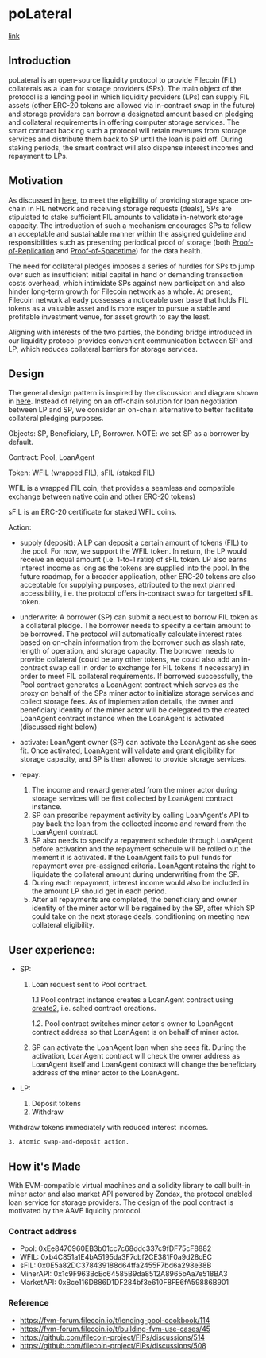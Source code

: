 # poLateral

[link](https://ethglobal.com/showcase/polateral-88ipp)

## Introduction
poLateral is an open-source liquidity protocol to provide Filecoin (FIL) collaterals as a loan for storage providers (SPs). The main object of the protocol is a lending pool in which liquidity providers (LPs) can supply FIL assets (other ERC-20 tokens are allowed via in-contract swap in the future) and storage providers can borrow a designated amount based on pledging and collateral requirements in offering computer storage services. The smart contract backing such a protocol will retain revenues from storage services and distribute them back to SP until the loan is paid off. During staking periods, the smart contract will also dispense interest incomes and repayment to LPs.

## Motivation
As discussed in [here](https://fvm-forum.filecoin.io/t/lending-pool-cookbook/114), to meet the eligibility of providing storage space on-chain in FIL network and receiving storage requests (deals), SPs are stipulated to stake sufficient FIL amounts to validate in-network storage capacity. The introduction of such a mechanism encourages SPs to follow an acceptable and sustainable manner within the assigned guideline and responsibilities such as presenting periodical proof of storage (both [Proof-of-Replication](https://filecoin.io/proof-of-replication.pdf) and [Proof-of-Spacetime](https://spec.filecoin.io/algorithms/pos/post/)) for the data health.

The need for collateral pledges imposes a series of hurdles for SPs to jump over such as insufficient initial capital in hand or demanding transaction costs overhead, which intimidate SPs against new participation and also hinder long-term growth for Filecoin network as a whole. At present, Filecoin network already possesses a noticeable user base that holds FIL tokens as a valuable asset and is more eager to pursue a stable and profitable investment venue, for asset growth to say the least.

Aligning with interests of the two parties, the bonding bridge introduced in our liquidity protocol provides convenient communication between SP and LP, which reduces collateral barriers for storage services.

## Design

The general design pattern is inspired by the discussion and diagram shown in [here](https://fvm-forum.filecoin.io/t/lending-pool-cookbook/114). Instead of relying on an off-chain solution for loan negotiation between LP and SP, we consider an on-chain alternative to better facilitate collateral pledging purposes.

Objects: SP, Beneficiary, LP, Borrower. NOTE: we set SP as a borrower by default.

Contract: Pool, LoanAgent

Token: WFIL (wrapped FIL), sFIL (staked FIL)

WFIL is a wrapped FIL coin, that provides a seamless and compatible exchange between native coin and other ERC-20 tokens)

sFIL is an ERC-20 certificate for staked WFIL coins.

Action:
  
- supply (deposit): A LP can deposit a certain amount of tokens (FIL) to the pool. For now, we support the WFIL token. In return, the LP would receive an equal amount (i.e. 1-to-1 ratio) of sFIL token. LP also earns interest income as long as the tokens are supplied into the pool. In the future roadmap, for a broader application, other ERC-20 tokens are also acceptable for supplying purposes, attributed to the next planned accessibility, i.e. the protocol offers in-contract swap for targetted sFIL token.

- underwrite: A borrower (SP) can submit a request to borrow FIL token as a collateral pledge. The borrower needs to specify a certain amount to be borrowed. The protocol will automatically calculate interest rates based on on-chain information from the borrower such as slash rate, length of operation, and storage capacity. The borrower needs to provide collateral (could be any other tokens, we could also add an in-contract swap call in order to exchange for FIL tokens if necessary) in order to meet FIL collateral requirements. If borrowed successfully, the Pool contract generates a LoanAgent contract which serves as the proxy on behalf of the SPs miner actor to initialize storage services and collect storage fees. As of implementation details, the owner and beneficiary identity of the miner actor will be delegated to the created LoanAgent contract instance when the LoanAgent is activated (discussed right below)

- activate: LoanAgent owner (SP) can activate the LoanAgent as she sees fit. Once activated, LoanAgent will validate and grant eligibility for storage capacity, and SP is then allowed to provide storage services.

- repay:
    1. The income and reward generated from the miner actor during storage services will be first collected by LoanAgent contract instance.
    2. SP can prescribe repayment activity by calling LoanAgent's API to pay back the loan from the collected income and reward from the LoanAgent contract.
    3. SP also needs to specify a repayment schedule through LoanAgent before activation and the repayment schedule will be rolled out the moment it is activated. If the LoanAgent fails to pull funds for repayment over pre-assigned criteria. LoanAgent retains the right to liquidate the collateral amount during underwriting from the SP.
    4. During each repayment, interest income would also be included in the amount LP should get in each period.
    5. After all repayments are completed, the beneficiary and owner identity of the miner actor will be regained by the SP, after which SP could take on the next storage deals, conditioning on meeting new collateral eligibility.
	
## User experience: 
- SP:
    1. Loan request sent to Pool contract.
    
       1.1 Pool contract instance creates a LoanAgent contract using [create2](https://docs.soliditylang.org/en/latest/control-structures.html#salted-contract-creations-create2), i.e. salted contract creations.
       
       1.2. Pool contract switches miner actor's owner to LoanAgent contract address so that LoanAgent is on behalf of miner actor.
       
    2. SP can activate the LoanAgent loan when she sees fit. During the activation, LoanAgent contract will check the owner address as LoanAgent itself and LoanAgent contract will change the beneficiary address of the miner actor to the LoanAgent.
    	
- LP:
    1. Deposit tokens
    2. Withdraw

Withdraw tokens immediately with reduced interest incomes.

    3. Atomic swap-and-deposit action.
    
## How it's Made

With EVM-compatible virtual machines and a solidity library to call built-in miner actor and also market API powered by Zondax, the protocol enabled loan service for storage providers. The design of the pool contract is motivated by the AAVE liquidity protocol.

### Contract address

- Pool: 0xEe8470960EB3b01cc7c68ddc337c9fDF75cF8882
- WFIL: 0xb4C851a1E4bA5195da3F7cbf2CE381F0a9d28cEC
- sFIL: 0x0E5a82DC378439188d64ffa2455F7bd6a298e38B
- MinerAPI: 0x1c9F963BcEc64585B9da8512A8965bAa7e518BA3
- MarketAPI: 0xBce116D886D1DF284bf3e610F8FE6fA59886B901

### Reference
- https://fvm-forum.filecoin.io/t/lending-pool-cookbook/114
- https://fvm-forum.filecoin.io/t/building-fvm-use-cases/45
- https://github.com/filecoin-project/FIPs/discussions/514
- https://github.com/filecoin-project/FIPs/discussions/508
